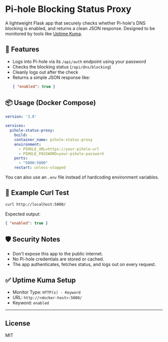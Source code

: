 # Pi-hole Blocking Status Proxy

A lightweight Flask app that securely checks whether Pi-hole's DNS blocking is enabled, and returns a clean JSON response. Designed to be monitored by tools like [Uptime Kuma](https://github.com/louislam/uptime-kuma).

## 🔧 Features

- Logs into Pi-hole via its `/api/auth` endpoint using your password
- Checks the blocking status (`/api/dns/blocking`)
- Cleanly logs out after the check
- Returns a simple JSON response like:
  ```json
  { "enabled": true }
  ```

## 📦 Usage (Docker Compose)

```yaml
version: '3.8'

services:
  pihole-status-proxy:
    build: .
    container_name: pihole-status-proxy
    environment:
      - PIHOLE_URL=https://your-pihole-url
      - PIHOLE_PASSWORD=your-pihole-password
    ports:
      - "5000:5000"
    restart: unless-stopped
```

You can also use an `.env` file instead of hardcoding environment variables.

## 🧪 Example Curl Test

```bash
curl http://localhost:5000/
```

Expected output:

```json
{ "enabled": true }
```

## 🛡 Security Notes

- Don't expose this app to the public internet.
- No Pi-hole credentials are stored or cached.
- The app authenticates, fetches status, and logs out on every request.

## ✅ Uptime Kuma Setup

- Monitor Type: `HTTP(s) - Keyword`
- URL: `http://<docker-host>:5000/`
- Keyword: `enabled`

---

## License

MIT
